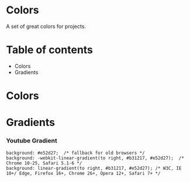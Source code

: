 # Colors
A set of great colors for projects.

# Table of contents
- Colors
- Gradients

# Colors

# Gradients

### Youtube Gradient

```
background: #e52d27;  /* fallback for old browsers */
background: -webkit-linear-gradient(to right, #b31217, #e52d27);  /* Chrome 10-25, Safari 5.1-6 */
background: linear-gradient(to right, #b31217, #e52d27); /* W3C, IE 10+/ Edge, Firefox 16+, Chrome 26+, Opera 12+, Safari 7+ */
```
